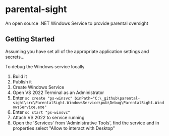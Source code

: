 # parental-sight
An open source .NET Windows Service to provide parental oversight

## Getting Started
Assuming you have set all of the appropriate application settings and secrets...

To debug the Windows service locally

1. Build it
2. Publish it
3. Create Windows Service
  1. Open VS 2022 Terminal as an Administrator
  2. Enter ````sc create "ps-winsvc" binPath="C:\_github\parental-sight\src\ParentalSight.WindowsService\pub\Debug\ParentalSight.WindowsService.exe"````
  3. Enter ````sc start "ps-winsvc"````
  4. Attach VS 2022 to service running
  5. Open the 'Services' from 'Administrative Tools', find the service and in properties select "Allow to interact with Desktop"